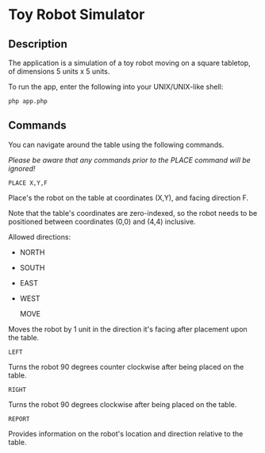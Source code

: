 Toy Robot Simulator
===================

Description
-----------

The application is a simulation of a toy robot moving on a square tabletop, of dimensions 5 units x 5 units.
  
To run the app, enter the following into your UNIX/UNIX-like shell:

    php app.php

Commands
-----------
   
You can navigate around the table using the following commands. 

*Please be aware that any commands prior to the PLACE command will be ignored!*

    PLACE X,Y,F
    
Place's the robot on the table at coordinates (X,Y), and facing direction F.

Note that the table's coordinates are zero-indexed, so the robot needs to be positioned between coordinates (0,0) and (4,4) inclusive.

Allowed directions:

- NORTH
- SOUTH
- EAST
- WEST


    MOVE
    
Moves the robot by 1 unit in the direction it's facing after placement upon the table.
    
    LEFT
    
Turns the robot 90 degrees counter clockwise after being placed on the table.

    RIGHT

Turns the robot 90 degrees clockwise after being placed on the table.
    
    REPORT
    
Provides information on the robot's location and direction relative to the table.
